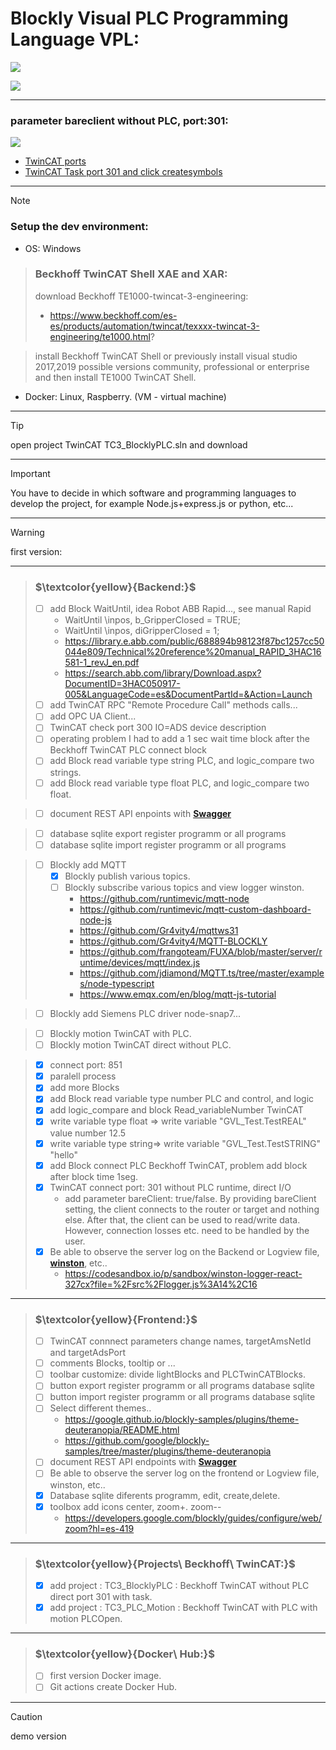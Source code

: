 # Blockly Visual PLC Programming Language VPL:

![](./assets/VisualPLC.JPG)

![](./assets/VisualPLC_BlocklyPLC_TwinCAT_read_variable_Number.JPG)
***
### parameter bareclient without PLC, port:301:
![](./assets/Blockly_TwinCAT_port_301_without_PLC_bareClient.JPG)

- [TwinCAT ports](https://infosys.beckhoff.com/content/1033/tcadscommon/12439473419.html?id=2313713130539198092)
- [TwinCAT Task port 301 and click createsymbols](https://infosys.beckhoff.com/content/1033/tf6100_tc3_opcua/78736395.html?id=4446560320668888306)
***
> [!NOTE]
> ### Setup the dev environment:
- OS: Windows

> ### Beckhoff TwinCAT Shell XAE and XAR:
> download Beckhoff TE1000-twincat-3-engineering:
> - https://www.beckhoff.com/es-es/products/automation/twincat/texxxx-twincat-3-engineering/te1000.html?

> install Beckhoff TwinCAT Shell or previously install visual studio 2017,2019 possible versions community, professional or enterprise and then install TE1000 TwinCAT Shell.

- Docker: Linux, Raspberry. (VM - virtual machine)
***
> [!TIP]
> open project TwinCAT TC3_BlocklyPLC.sln and download
***
> [!IMPORTANT]  
> You have to decide in which software and programming languages ​​to develop the project, for example Node.js+express.js or python, etc...
***
> [!WARNING]  
> first version:
***
> ### $\textcolor{yellow}{Backend:}$
> - [ ] add Block WaitUntil, idea Robot ABB Rapid..., see manual Rapid
>      - WaitUntil \inpos, b_GripperClosed = TRUE;
>      - WaitUntil \inpos, diGripperClosed = 1;
>      - https://library.e.abb.com/public/688894b98123f87bc1257cc50044e809/Technical%20reference%20manual_RAPID_3HAC16581-1_revJ_en.pdf
>      - https://search.abb.com/library/Download.aspx?DocumentID=3HAC050917-005&LanguageCode=es&DocumentPartId=&Action=Launch
> - [ ] add TwinCAT RPC "Remote Procedure Call" methods calls...
> - [ ] add OPC UA Client...
> - [ ] TwinCAT check port 300 IO=ADS device description
> - [ ] operating problem I had to add a 1 sec wait time block after the Beckhoff TwinCAT PLC connect block
> - [ ] add Block read variable type string PLC, and logic_compare two strings.
> - [ ] add Block read variable type float PLC, and logic_compare two float.

> - [ ] document REST API enpoints with [**Swagger**](https://swagger.io/docs/)

> - [ ] database sqlite export register programm or all programs
> - [ ] database sqlite import register programm or all programs

> - [ ] Blockly add MQTT
>   - [x] Blockly publish various topics.
>   - [ ] Blockly subscribe various topics and view logger winston.
>      - https://github.com/runtimevic/mqtt-node
>      - https://github.com/runtimevic/mqtt-custom-dashboard-node-js
>      - https://github.com/Gr4vity4/mqttws31
>      - https://github.com/Gr4vity4/MQTT-BLOCKLY
>      - https://github.com/frangoteam/FUXA/blob/master/server/runtime/devices/mqtt/index.js
>      - https://github.com/jdiamond/MQTT.ts/tree/master/examples/node-typescript
>      - https://www.emqx.com/en/blog/mqtt-js-tutorial

> - [ ] Blockly add Siemens PLC driver node-snap7...

> - [ ] Blockly motion TwinCAT with PLC.
> - [ ] Blockly motion TwinCAT direct without PLC.

> - [x] connect port: 851
> - [x] paralell process
> - [x] add more Blocks
> - [x] add Block read variable type number PLC and control, and logic
> - [x] add logic_compare and block Read_variableNumber TwinCAT
> - [x] write variable type float => write variable "GVL_Test.TestREAL" value number 12.5
> - [x] write variable type string=> write variable "GVL_Test.TestSTRING" "hello"
> - [x] add Block connect PLC Beckhoff TwinCAT, problem add block after block time 1seg.
> - [x] TwinCAT connect port: 301 without PLC runtime, direct I/O
>      - add parameter bareClient: true/false. By providing bareClient setting, the client connects to the router or target and nothing else. After that, the client can be used to read/write data. However, connection losses etc. need to be handled by the user.
> - [x] Be able to observe the server log on the Backend or Logview file, [**winston**](https://github.com/winstonjs/winston), etc..
>      - https://codesandbox.io/p/sandbox/winston-logger-react-327cx?file=%2Fsrc%2Flogger.js%3A14%2C16

***
> ### $\textcolor{yellow}{Frontend:}$
> - [ ] TwinCAT connnect parameters change names, targetAmsNetId and targetAdsPort
> - [ ] comments Blocks, tooltip or ...
> - [ ] toolbar customize: divide lightBlocks and PLCTwinCATBlocks.
> - [ ] button export register programm or all programs database sqlite
> - [ ] button import register programm or all programs database sqlite
> - [ ] Select different themes..
>      - https://google.github.io/blockly-samples/plugins/theme-deuteranopia/README.html
>      - https://github.com/google/blockly-samples/tree/master/plugins/theme-deuteranopia
> - [ ] document REST API endpoints with [**Swagger**](https://swagger.io/docs/)
> - [ ] Be able to observe the server log on the frontend or Logview file, winston, etc..
> - [x] Database sqlite diferents programm, edit, create,delete.
> - [x] toolbox add icons center, zoom+. zoom--
>      - https://developers.google.com/blockly/guides/configure/web/zoom?hl=es-419 
***
> ### $\textcolor{yellow}{Projects\ Beckhoff\ TwinCAT:}$
> - [x] add project : TC3_BlocklyPLC : Beckhoff TwinCAT without PLC direct port 301 with task.
> - [x] add project : TC3_PLC_Motion : Beckhoff TwinCAT with PLC with motion PLCOpen.
***
> ### $\textcolor{yellow}{Docker\ Hub:}$
> - [ ] first version Docker image.
> - [ ] Git actions create Docker Hub.
***
> [!CAUTION]
> demo version

